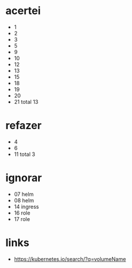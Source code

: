# acertei
- 1
- 2
- 3
- 5 
- 9
- 10
- 12
- 13
- 15
- 18
- 19
- 20
- 21
total 13

# refazer
- 4
- 6
- 11
total 3

# ignorar
- 07 helm
- 08 helm
- 14 ingress
- 16 role
- 17 role

# links
- https://kubernetes.io/search/?q=volumeName